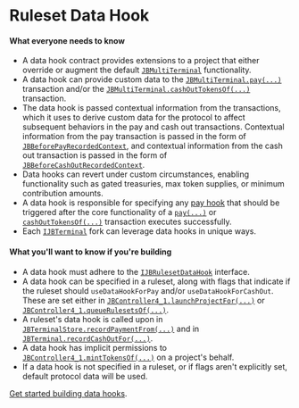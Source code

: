 # Ruleset Data Hook

#### What everyone needs to know

* A data hook contract provides extensions to a project that either override or augment the default [`JBMultiTerminal`](/docs/v4/api/core/JBMultiTerminal.md) functionality.
* A data hook can provide custom data to the [`JBMultiTerminal.pay(...)`](/docs/v4/api/core/JBMultiTerminal.md#pay) transaction and/or the [`JBMultiTerminal.cashOutTokensOf(...)`](/docs/v4/api/core/JBMultiTerminal.md#cashouttokensof) transaction.
* The data hook is passed contextual information from the transactions, which it uses to derive custom data for the protocol to affect subsequent behaviors in the pay and cash out transactions. Contextual information from the pay transaction is passed in the form of [`JBBeforePayRecordedContext`](/docs/v4/api/core/structs/JBBeforePayRecordedContext.md), and contextual information from the cash out transaction is passed in the form of [`JBBeforeCashOutRecordedContext`](/docs/v4/api/core/structs/JBBeforeCashOutRecordedContext.md).
* Data hooks can revert under custom circumstances, enabling functionality such as gated treasuries, max token supplies, or minimum contribution amounts.
* A data hook is responsible for specifying any [pay hook](pay-hook.md) that should be triggered after the core functionality of a [`pay(...)`](/docs/v4/api/core/JBMultiTerminal.md#pay) or [`cashOutTokensOf(...)`](/docs/v4/api/core/JBMultiTerminal.md#cashouttokensof) transaction executes successfully.
* Each [`IJBTerminal`](/docs/v4/api/core/interfaces/IJBTerminal.md) fork can leverage data hooks in unique ways.

#### What you'll want to know if you're building

* A data hook must adhere to the [`IJBRulesetDataHook`](/docs/v4/api/core/interfaces/IJBRulesetDataHook.md) interface.
* A data hook can be specified in a ruleset, along with flags that indicate if the ruleset should `useDataHookForPay` and/or `useDataHookForCashOut`. These are set either in [`JBController4_1.launchProjectFor(...)`](/docs/v4/api/core/JBController.md#launchprojectfor) or [`JBController4_1.queueRulesetsOf(...)`](/docs/v4/api/core/JBController.md#queuerulesetsof).
* A ruleset's data hook is called upon in [`JBTerminalStore.recordPaymentFrom(...)`](/docs/v4/api/core/JBTerminalStore.md#recordpaymentfrom) and in [`JBTerminal.recordCashOutFor(...)`](/docs/v4/api/core/JBTerminalStore.md#recordcashoutfor).
* A data hook has implicit permissions to [`JBController4_1.mintTokensOf(...)`](/docs/v4/api/core/JBController.md#minttokensof) on a project's behalf.
* If a data hook is not specified in a ruleset, or if flags aren't explicitly set, default protocol data will be used.

[Get started building data hooks](/docs/v4/build/hooks/ruleset-data-hook.md).

